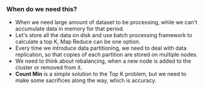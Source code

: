 ### When do we need this?
- When we need large amount of dataset to be processing, while we can't accumulate data in memory for that period. 
- Let's store all the data on disk and use batch processing framework to calculate a top K, Map Reduce can be one option. 
- Every time we introduce data partitioning, we need to deal with data replication, so that copies of each partition are stored on multiple nodes. 
- We need to think about rebalancing, when a new node is added to the cluster or removed from it.
- **Count Min** is a simple solution to the Top K problem, but we need to make some sacrifices along the way, which is accuracy. 
<!--stackedit_data:
eyJoaXN0b3J5IjpbLTM0OTU5NzQ3OF19
-->